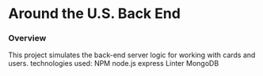 # Around the U.S. Back End

### Overview

This project simulates the back-end server logic for working with cards and users.
technologies used:
NPM
node.js
express
Linter
MongoDB

